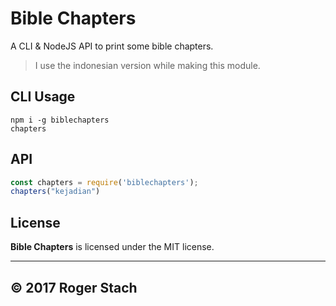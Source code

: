 # Bible Chapters
A CLI & NodeJS API to print some bible chapters.

> I use the indonesian version while making this module.

## CLI Usage
```
npm i -g biblechapters
chapters
```

## API
```javascript
const chapters = require('biblechapters');
chapters("kejadian")
```

## License
**Bible Chapters** is licensed under the MIT license.

___

## © 2017 Roger Stach
